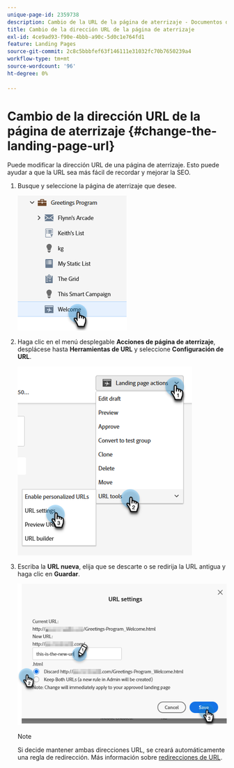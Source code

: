 ```yaml
---
unique-page-id: 2359738
description: Cambio de la URL de la página de aterrizaje - Documentos de Marketo - Documentación del producto
title: Cambio de la dirección URL de la página de aterrizaje
exl-id: 4ce9ad93-f90e-4bbb-a90c-5d0c1e764fd1
feature: Landing Pages
source-git-commit: 2c8c5bbbfef63f146111e31032fc70b7650239a4
workflow-type: tm+mt
source-wordcount: '96'
ht-degree: 0%

---
```


# Cambio de la dirección URL de la página de aterrizaje {#change-the-landing-page-url}

Puede modificar la dirección URL de una página de aterrizaje. Esto puede ayudar a que la URL sea más fácil de recordar y mejorar la SEO.

1. Busque y seleccione la página de aterrizaje que desee.

   ![](assets/change-the-landing-page-url-1.png)

1. Haga clic en el menú desplegable **Acciones de página de aterrizaje**, desplácese hasta **Herramientas de URL** y seleccione **Configuración de URL**.

   ![](assets/change-the-landing-page-url-2.png)

1. Escriba la **URL nueva**, elija que se descarte o se redirija la URL antigua y haga clic en **Guardar**.

   ![](assets/change-the-landing-page-url-3.png)

   >[!NOTE]
   >
   >Si decide mantener ambas direcciones URL, se creará automáticamente una regla de redirección. Más información sobre [redirecciones de URL](/help/marketo/product-docs/demand-generation/landing-pages/personalizing-landing-pages/redirect-a-url-path.md).
